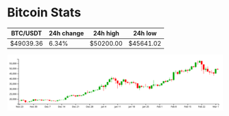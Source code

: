 # Bitcoin Stats

BTC/USDT|24h change|24h high|24h low|
|---|---|---|---|
|$49039.36|6.34%|$50200.00|$45641.02|

<img src="./chart.svg">
